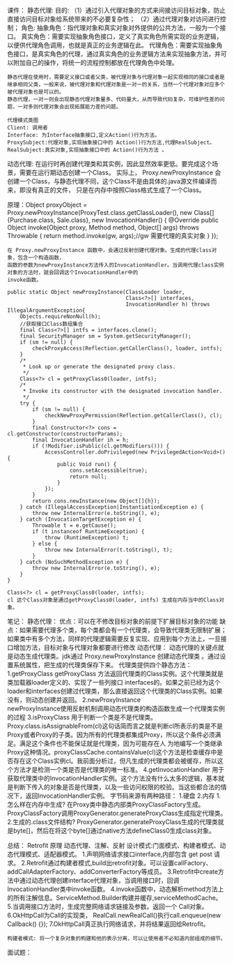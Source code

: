 课件：
    静态代理:
    目的:
       （1）通过引入代理对象的方式来间接访问目标对象，防止直接访问目标对象给系统带来的不必要复杂性；
       （2）通过代理对象对访问进行控制；
    角色:
    抽象角色：指代理对象和真实对象对外提供的公共方法，一般为一个接口。
    真实角色：需要实现抽象角色接口，定义了真实角色所需实现的业务逻辑，以便供代理角色调用，也就是真正的业务逻辑在此。
    代理角色：需要实现抽象角色接口，是真实角色的代理，通过真实角色的业务逻辑方法来实现抽象方法，并可以附加自己的操作，将统一的流程控制都放在代理角色中处理。

    静态代理在使用时，需要定义接口或者父类，被代理对象与代理对象一起实现相同的接口或者是继承相同父类，一般来说，被代理对象和代理对象是一对一的关系，当然一个代理对象对应多个被代理对象也是可以的。
    静态代理，一对一则会出现静态代理对象量多、代码量大，从而导致代码复杂，可维护性差的问题，一对多则代理对象会出现拓展能力差的问题。

    代理模式类图
    Client: 调用者
    Interface: 为Interface抽象接口,定义Action()行为方法。
    ProxySubject:代理对象,实现抽象接口中的 Action()行为方法,代理RealSubject。
    RealSubject:真实对象,实现抽象接口中的 Action()行为方法 。


   动态代理:
    在运行时再创建代理类和其实例，因此显然效率更低。要完成这个场景，需要在运行期动态创建一个Class。
    实际上， Proxy.newProxyInstance 会创建一个Class，与静态代理不同，这个Class不是由具体的.java源文件编译而来，即没有真正的文件，
    只是在内存中按照Class格式生成了一个Class。

原理：Object proxyObject = Proxy.newProxyInstance(ProxyTest.class.getClassLoader(), new Class[]{Purchase.class, Sale.class}, new InvocationHandler() {
    @Override
    public Object invoke(Object proxy, Method method, Object[] args) throws Throwable {
         return method.invoke(gw, args);//gw 需要代理的真实对象
    }
}); 
    

    在 Proxy.newProxyInstance 函数中，会通过反射创建代理对象。生成的代理class对象，包含一个构造函数，
    函数的参数为newProxyInstance方法传入的InvocationHandler。当调用代理class实例对象的方法时，就会回调这个InvocationHandler中的
    invoke函数。

    public static Object newProxyInstance(ClassLoader loader,
                                          Class<?>[] interfaces,
                                          InvocationHandler h) throws IllegalArgumentException{
        Objects.requireNonNull(h);
        //获取接口Class数组集合
        final Class<?>[] intfs = interfaces.clone();
        final SecurityManager sm = System.getSecurityManager();
        if (sm != null) {
            checkProxyAccess(Reflection.getCallerClass(), loader, intfs);
        }
        /*
         * Look up or generate the designated proxy class.
         */
        Class<?> cl = getProxyClass0(loader, intfs);
        /*
         * Invoke its constructor with the designated invocation handler.
         */
        try {
            if (sm != null) {
                checkNewProxyPermission(Reflection.getCallerClass(), cl);
            }
            final Constructor<?> cons = cl.getConstructor(constructorParams);
            final InvocationHandler ih = h;
            if (!Modifier.isPublic(cl.getModifiers())) {
                AccessController.doPrivileged(new PrivilegedAction<Void>() {
                    public Void run() {
                        cons.setAccessible(true);
                        return null;
                    }
                });
            }
            return cons.newInstance(new Object[]{h});
        } catch (IllegalAccessException|InstantiationException e) {
            throw new InternalError(e.toString(), e);
        } catch (InvocationTargetException e) {
            Throwable t = e.getCause();
            if (t instanceof RuntimeException) {
                throw (RuntimeException) t;
            } else {
                throw new InternalError(t.toString(), t);
            }
        } catch (NoSuchMethodException e) {
            throw new InternalError(e.toString(), e);
        }
    }

    Class<?> cl = getProxyClass0(loader, intfs);
    cl 这个Class对象是通过getProxyClass0(loader, intfs) 生成在内存当中的Class对象。
 
笔记：
    静态代理：
        优点：可以在不修改目标对象的前提下扩展目标对象的功能
        缺点：如果需要代理多个类，每个类都会有一个代理类，会导致代理类无限制扩展；如果类中有多个方法，同样的代理逻辑需要反复实现、应用到每个方法上，一旦接口增加方法，目标对象与代理对象都要进行修改
    动态代理：
        动态代理的关键点就是动态生成代理类。jdk通过 Proxy.newProxyInstance 创建动态代理类 。通过设置系统属性，把生成的代理类保存下来。
        代理类提供四个静态方法：
        1.getProxyClass
        getProxyClass 方法返回代理类的Class实例。这个代理类就是类加载器loader定义的、实现了一些列接口 interfaces的。如果之前已经为这个loader和interfaces创建过代理类，那么直接返回这个代理类的Class实例。如果没有，则动态创建并返回。
        2.newProxyInstance    
        newProxyInstance使用反射机制调用动态代理类的构造函数生成一个代理类实例的过程
        3.isProxyClass
        用于判断一个类是不是代理类。Proxy.class.isAssignableFrom(cl)这句话简而言之就是判断cl所表示的类是不是Proxy或者Proxy的子类。因为所有的代理类都集成Proxy，所以这个条件必须满足。满足这个条件也不能保证就是代理类，因为可能存在人
        为地编写一个类继承Proxy这种情况。proxyClassCache.containsValue(cl)这个方法是检查缓存中是否存在这个Class实例cl。我前面分析过，但凡生成的代理类都会被缓存，所以这个方法才是检测一个类是否是代理类的唯一标准。
        4.getInvocationHandler
        用于获取代理类中的InvocationHandler实例。这个方法没有什么太多的逻辑，基本就是判断下传入的对象是否是代理类，以及一些访问权限的校验。当这些都合法的情况下，返回InvocationHandler实例。
    字节码来源有两种路径：
    1.硬盘
    2.内存
      1.怎么样在内存中生成?
        在Proxy类中静态内部类ProxyClassFactory生成。ProxyClassFactory调用ProxyGenerator.generateProxyClass生成指定代理类。
      2.生成的.class文件结构?
        ProxyGenerator.generateProxyClass生成的代理类就是byte[]，然后在将这个byte[]通过native方法defineClass0生成class对象。

总结：
    Retrofit 原理
    动态代理、注解、反射
    设计模式:门面模式、构建者模式、动态代理模式、适配器模式。
    1.声明网络请求接口interface,内部包含 get post 请求。
    2.Retrofit通过构建者模式,build出retrofit对象。可以设置callFactory、addCallAdapterFactory、addConverterFactory等成员。
    3.Retrofit中create方法中通过动态代理创建interface代理对象，当调用接口时，回调InvocationHandler类中invoke函数。
    4.invoke函数中，动态解析method方法上的所有注解信息。ServiceMethod.Builder构建并缓存,serviceMethodCache。
    5.当调用接口方法时，生成完整网络请求链接及参数。返回一个 Call<ResponseBody>对象。
    6.OkHttpCall为Call的实现类， RealCall.newRealCall()执行call.enqueue(new Callback<ResponseBody>() {});
    7.OkHttpCall真正执行网络请求，并将结果返回给Retrofit。
    
    构建者模式: 将一个复杂对象的构建和他的表示分离，可以让使用者不必知道内部组成的细节。
面试题：

